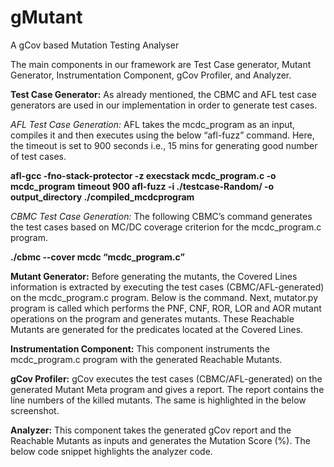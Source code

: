 # gMutant
A gCov based Mutation Testing Analyser

The main components in our framework are Test Case generator, Mutant Generator, Instrumentation Component, gCov Profiler, and  Analyzer.

**Test Case Generator:** As already mentioned, the CBMC and AFL test case generators are used in our implementation in order to generate test cases. 

_AFL Test Case Generation:_ AFL takes the mcdc_program as an input, compiles it and then executes using the below “afl-fuzz” command. Here, the timeout is set to 900 seconds i.e., 15 mins for generating good number of test cases.

**afl-gcc -fno-stack-protector -z execstack mcdc_program.c -o mcdc_program**
**timeout 900 afl-fuzz -i ./testcase-Random/ -o output_directory ./compiled_mcdcprogram**

_CBMC Test Case Generation:_ The following CBMC’s command generates the test cases based on MC/DC coverage criterion for the mcdc_program.c program.

**./cbmc --cover mcdc “mcdc_program.c”**

**Mutant Generator:** Before generating the mutants, the Covered Lines information is extracted by executing the test cases (CBMC/AFL-generated) on the mcdc_program.c program. Below is the command. Next, mutator.py program is called which performs the PNF, CNF, ROR, LOR and AOR mutant operations on the program and generates mutants. These Reachable Mutants are generated for the predicates located at the Covered Lines. 

**Instrumentation Component:** This component instruments the mcdc_program.c program with the generated Reachable Mutants.

**gCov Profiler:** gCov executes the test cases (CBMC/AFL-generated) on the generated Mutant Meta program and gives a report. The report contains the line numbers of the killed mutants. The same is highlighted in the below screenshot.

**Analyzer:** This component takes the generated gCov report and the Reachable Mutants as inputs and generates the Mutation Score (%). The below code snippet highlights the analyzer code.
